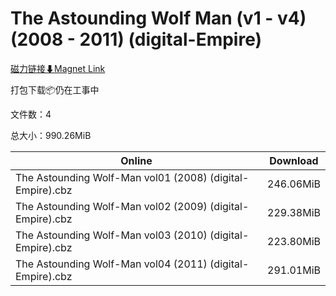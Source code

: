 # The Astounding Wolf Man (v1 - v4) (2008 - 2011) (digital-Empire)

[磁力链接⬇Magnet Link](magnet:?xt=urn:btih:952328f6df577d6b440d78a1b156cc9efdc24134&dn=The%20Astounding%20Wolf%20Man%20%28v1%20-%20v4%29%20%282008%20-%202011%29%20%28digital-Empire%29)

打包下载📦仍在工事中

文件数：4

总大小：990.26MiB

Online | Download
--- | ---
The Astounding Wolf-Man vol01 (2008) (digital-Empire).cbz | 246.06MiB
The Astounding Wolf-Man vol02 (2009) (digital-Empire).cbz | 229.38MiB
The Astounding Wolf-Man vol03 (2010) (digital-Empire).cbz | 223.80MiB
The Astounding Wolf-Man vol04 (2011) (digital-Empire).cbz | 291.01MiB